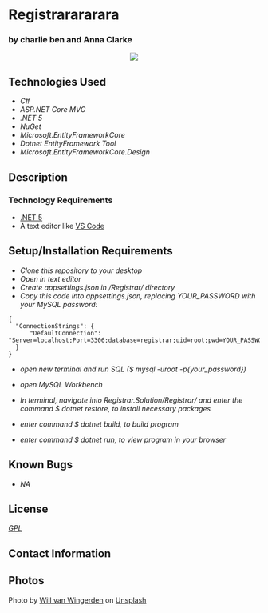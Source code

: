 # Registrarararara

### by charlie ben and Anna Clarke

<p align="center">
  <img src="/Registrar.Solution/database.png">  
</p>

## Technologies Used

* _C#_
* _ASP.NET Core MVC_
* _.NET 5_
* _NuGet_
* _Microsoft.EntityFrameworkCore_
* _Dotnet EntityFramework Tool_
* _Microsoft.EntityFrameworkCore.Design_


## Description



### Technology Requirements

* [.NET 5](https://dotnet.microsoft.com/download/dotnet/5.0)
* A text editor like [VS Code](https://code.visualstudio.com/)

## Setup/Installation Requirements

* _Clone this repository to your desktop_
* _Open in text editor_
* _Create appsettings.json in /Registrar/ directory_
* _Copy this code into appsettings.json, replacing YOUR_PASSWORD with your MySQL password:_
```
{
  "ConnectionStrings": {
      "DefaultConnection": "Server=localhost;Port=3306;database=registrar;uid=root;pwd=YOUR_PASSWORD;"
  }
}
```
* _open new terminal and run SQL ($ mysql -uroot -p{your_password})_
* _open MySQL Workbench_
* _In terminal, navigate into Registrar.Solution/Registrar/ and enter the command $ dotnet restore, to install necessary packages_
* _enter command $ dotnet build, to build program_

* _enter command $ dotnet run, to view program in your browser_

  

## Known Bugs

* _NA_

## License
_[GPL](https://opensource.org/licenses/gpl-license)_

## Contact Information


## Photos
Photo by <a href="https://unsplash.com/@willvanw?utm_source=unsplash&utm_medium=referral&utm_content=creditCopyText">Will van Wingerden</a> on <a href="https://unsplash.com/s/photos/library?utm_source=unsplash&utm_medium=referral&utm_content=creditCopyText">Unsplash</a>
  